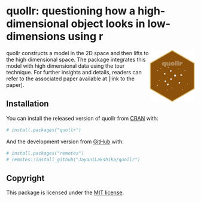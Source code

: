 
<!-- README.md is generated from README.Rmd. Please edit that file -->

# quollr: questioning how a high-dimensional object looks in low-dimensions using r

<img src="man/figures/logo.png" align="right" height="139" alt="" />

quollr constructs a model in the 2D space and then lifts to the high
dimensional space. The package integrates this model with high
dimensional data using the tour technique. For further insights and
details, readers can refer to the associated paper available at \[link
to the paper\].

## Installation

You can install the released version of quollr from
[CRAN](https://CRAN.R-project.org) with:

``` r
# install.packages("quollr")
```

And the development version from [GitHub](https://github.com/) with:

``` r
# install.packages("remotes")
# remotes::install_github("JayaniLakshika/quollr")
```

## Copyright

This package is licensed under the [MIT
license](https://github.com/JayaniLakshika/quollr/LICENSE.md).
